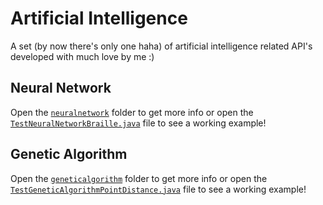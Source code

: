 # Artificial Intelligence
A set (by now there's only one haha) of artificial intelligence related API's developed with much love by me :)

## Neural Network
Open the [```neuralnetwork```](https://github.com/lucaspellegrinelli/ai/tree/master/neuralnetwork) folder to get more info or open the [```TestNeuralNetworkBraille.java```](https://github.com/lucaspellegrinelli/ai/blob/master/TestNeuralNetworkBraille.java) file to see a working example!


## Genetic Algorithm
Open the [```geneticalgorithm```](https://github.com/lucaspellegrinelli/ai/tree/master/geneticalgorithm) folder to get more info or open the [```TestGeneticAlgorithmPointDistance.java```](https://github.com/lucaspellegrinelli/ai/blob/master/TestGeneticAlgorithmPointDistance.java) file to see a working example!
